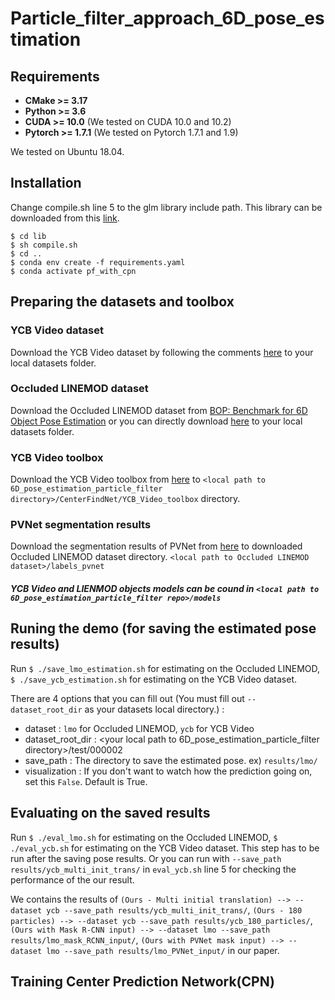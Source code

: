 # Particle_filter_approach_6D_pose_estimation

## Requirements
 * __CMake >= 3.17__
 * __Python >= 3.6__
 * __CUDA >= 10.0__     (We tested on CUDA 10.0 and 10.2)
 * __Pytorch >= 1.7.1__ (We tested on Pytorch 1.7.1 and 1.9)

We tested on Ubuntu 18.04.

## Installation

Change compile.sh line 5 to the glm library include path. This library can be downloaded from this [link](https://github.com/g-truc/glm).

    $ cd lib
    $ sh compile.sh
    $ cd ..
    $ conda env create -f requirements.yaml
    $ conda activate pf_with_cpn

## Preparing the datasets and toolbox
### YCB Video dataset
Download the YCB Video dataset by following the comments [here](https://github.com/yuxng/PoseCNN/issues/81) to your local datasets folder.
### Occluded LINEMOD dataset
Download the Occluded LINEMOD dataset from [BOP: Benchmark for 6D Object Pose Estimation](https://bop.felk.cvut.cz/datasets/) or you can directly download [here](https://ptak.felk.cvut.cz/6DB/public/bop_datasets/lmo_test_all.zip) to your local datasets folder.
### YCB Video toolbox
Download the YCB Video toolbox from [here](https://github.com/yuxng/YCB_Video_toolbox) to `<local path to 6D_pose_estimation_particle_filter directory>/CenterFindNet/YCB_Video_toolbox` directory.
### PVNet segmentation results
Download the segmentation results of PVNet from [here](https://drive.google.com/file/d/1u5Mtd8vVIa0f6Fo6EbVglVWhJeo8onPw/view?usp=sharing) to downloaded Occluded LINEMOD dataset directory. `<local path to Occluded LINEMOD dataset>/labels_pvnet`
##### YCB Video and LIENMOD objects models can be cound in `<local path to 6D_pose_estimation_particle_filter repo>/models`


## Runing the demo (for saving the estimated pose results)
Run `$ ./save_lmo_estimation.sh` for estimating on the Occluded LINEMOD, `$ ./save_ycb_estimation.sh` for estimating on the YCB Video dataset.

There are 4 options that you can fill out (You must fill out `--dataset_root_dir` as your datasets local directory.) :
 * dataset : `lmo` for Occluded LINEMOD, `ycb` for YCB Video
 * dataset_root_dir : <your local path to 6D_pose_estimation_particle_filter directory>/test/000002
 * save_path : The directory to save the estimated pose. ex) `results/lmo/`
 * visualization : If you don't want to watch how the prediction going on, set this `False`. Default is True.

## Evaluating on the saved results
Run `$ ./eval_lmo.sh` for estimating on the Occluded LINEMOD, `$ ./eval_ycb.sh` for estimating on the YCB Video dataset. This step has to be run after the saving pose results. Or you can run with `--save_path results/ycb_multi_init_trans/` in `eval_ycb.sh` line 5 for checking the performance of the our result.

We contains the results of `(Ours - Multi initial translation) --> --dataset ycb --save_path results/ycb_multi_init_trans/`, `(Ours - 180 particles) --> --dataset ycb --save_path results/ycb_180_particles/`, `(Ours with Mask R-CNN input) --> --dataset lmo --save_path results/lmo_mask_RCNN_input/`, `(Ours with PVNet mask input) --> --dataset lmo --save_path results/lmo_PVNet_input/` in our paper.

## Training Center Prediction Network(CPN)


